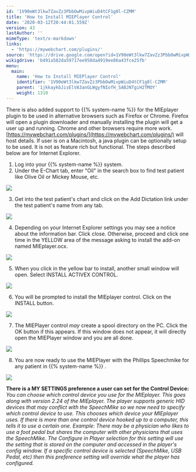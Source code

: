```yaml
---
id: '1V90eWt3lkw7ZavZz3PbbOwMivpWiuD4tCF1g0l-CZMM'
title: 'How to Install MIEPlayer Control'
date: '2020-03-12T20:44:01.559Z'
version: 43
lastAuthor: ''
mimeType: 'text/x-markdown'
links:
  - 'https://mywebchart.com/plugins/'
source: 'https://drive.google.com/open?id=1V90eWt3lkw7ZavZz3PbbOwMivpWiuD4tCF1g0l-CZMM'
wikigdrive: 'b491a582da59717ee958da4919ee86a43fce25fb'
menu:
  main:
    name: 'How to Install MIEPlayer Control'
    identifier: '1V90eWt3lkw7ZavZz3PbbOwMivpWiuD4tCF1g0l-CZMM'
    parent: '1jkkaykbJisElVA3anGLWgyfNIofH_SABJNTgiH2TMOY'
    weight: 1310
---
```

There is also added support to {{% system-name %}} for the MIEplayer plugin to be used in alternative browsers such as Firefox or Chrome. Firefox will open a plugin downloader and manually installing the plugin will get a user up and running. Chrome and other browsers require more work. [https://mywebchart.com/plugins/](https://mywebchart.com/plugins/) will host details. If user is on a Macintosh, a java plugin can be optionally setup to be used. It is not as feature rich but functional. The steps described below are for Internet Explorer.
1. Log into your {{% system-name %}} system.
2. Under the E-Chart tab, enter "Oil" in the search box to find test patient like Olive Oil or Mickey Mouse, etc.

  
![](../how-to-install-mieplayer-control.assets/afd7bebf57ca4b23090d2b90a2b79202.png)  


3. Get into the test patient's chart and click on the Add Dictation link under the test patient's name from any tab.

  
![](../how-to-install-mieplayer-control.assets/99348dc0339c3576f027bc4bed15f672.png)  


4. Depending on your Internet Explorer settings you may see a notice about the information bar. Click close. Otherwise, proceed and click one time in the YELLOW area of the message asking to install the add-on named MIEplayer.ocx.

  
![](../how-to-install-mieplayer-control.assets/6d53e2a28dfd37c6902cf55d3490b2e8.png)  


5. When you click in the yellow bar to install, another small window will open. Select INSTALL ACTIVEX CONTROL.

  
![](../how-to-install-mieplayer-control.assets/f1c17b7a0b15da055e4c56c7a0eb4ae7.png)  


6. You will be prompted to install the MIEplayer control. Click on the INSTALL button.

  
![](../how-to-install-mieplayer-control.assets/3b5da882fbc087d59ff4618f58f4bebe.png)  


7. The MIEPlayer control <em>may</em> create a spool directory on the PC. Click the OK button if this appears. If this window does not appear, it will directly open the MIEPlayer window and you are all done.

  
![](../how-to-install-mieplayer-control.assets/e895308db579822f7841acb4a6c64660.png)  


8. You are now ready to use the MIEPlayer with the Phillips Speechmike for any patient in {{% system-name %}} .

  
![](../how-to-install-mieplayer-control.assets/30f801ab5b11141acc37623c9106be9d.png)  


**There is a MY SETTINGS preference a user can set for the Control Device:** *You can choose which control device you use for the MIEplayer. This goes along with version 2.24 of the MIEplayer. The player supports generic HID devices that may conflict with the SpeechMike so we now need to specify which control device to use. This chooses which device your MIEplayer uses. If there is more than one control device hooked up to a computer, this tells it to use a certain one. Example: There may be a physician who likes to use a foot pedal but shares the computer with other physicians that uses the SpeechMike. The Configure in Player selection for this setting will use the setting that is stored on the computer and accessed in the player's config window. If a specific control device is selected (SpeechMike, USB Pedal, etc) then this preference setting will override what the player has configured.*
